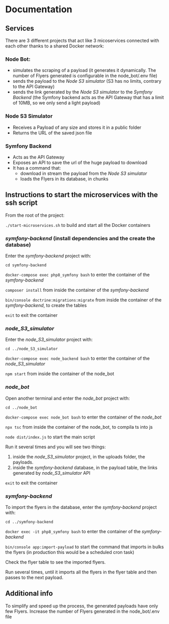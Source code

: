 # Documentation

## Services

There are 3 different projects that act like 3 micoservices connected with each other thanks to a shared Docker network:

### Node Bot: 
- simulates the scraping of a payload (it generates it dynamically. The number of Flyers generated is configurable in the node_bot/.env file)
- sends the payload to the *Node S3 simulator* (S3 has no limits, contrary to the API Gateway)
- sends the link generated by the *Node S3 simulator* to the *Symfony Backend* (the Symfony backend acts as the API Gateway that has a limit of 10MB, so we only send a light payload)  

### Node S3 Simulator
- Receives a Payload of any size and stores it in a public folder
- Returns the URL of the saved json file

### Symfony Backend
- Acts as the API Gateway
- Exposes an API to save the url of the huge payload to download
- It has a command that:
  - download in stream the payload from the *Node S3 simulator*
  - loads the Flyers in its database, in chunks

## Instructions to start the microservices with the ssh script
From the root of the project:

`./start-microservices.sh` to build and start all the Docker containers 

### _symfony-backend_ (install dependencies and the create the database)
Enter the _symfony-backend_ project with:

`cd symfony-backend`

`docker-compose exec php8_symfony bash` to enter the container of the _symfony-backend_

`composer install` from inside the container of the _symfony-backend_

`bin/console doctrine:migrations:migrate` from inside the container of the _symfony-backend_, to create the tables

`exit` to exit the container

### _node_S3_simulator_
Enter the _node_S3_simulator_ project with:

`cd ../node_S3_simulator`

`docker-compose exec node_backend bash` to enter the container of the _node_S3_simulator_

`npm start` from inside the container of the node_bot

### _node_bot_
Open another terminal and enter the _node_bot_ project with:

`cd ../node_bot`

`docker-compose exec node_bot bash` to enter the container of the _node_bot_

`npx tsc` from inside the container of the node_bot, to compila ts into js

`node dist/index.js` to start the main script

Run it several times and you will see two things: 

1. inside the _node_S3_simulator_ project, in the uploads folder, the payloads.
2. inside the _symfony-backend_ database, in the payload table, the links generated by _node_S3_simulator_ API

`exit` to exit the container

### _symfony-backend_
To import the flyers in the database, enter the _symfony-backend_ project with:

`cd ../symfony-backend`

`docker exec -it php8_symfony bash` to enter the container of the _symfony-backend_

`bin/console app:import-payload` to start the command that imports in bulks the flyers (in production this would be a scheduled cron task)

Check the flyer table to see the imported flyers.

Run several times, until it imports all the flyers in the flyer table and then passes to the next payload.

## Additional info
To simplify and speed up the process, the generated payloads have only few Flyers. Increase the number of Flyers generated in the node_bot/.env file

